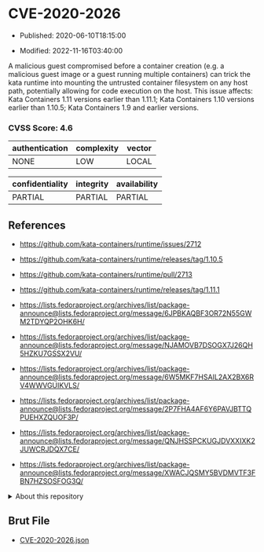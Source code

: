 # CVE-2020-2026

- Published: 2020-06-10T18:15:00

- Modified: 2022-11-16T03:40:00

A malicious guest compromised before a container creation (e.g. a malicious guest image or a guest running multiple containers) can trick the kata runtime into mounting the untrusted container filesystem on any host path, potentially allowing for code execution on the host. This issue affects: Kata Containers 1.11 versions earlier than 1.11.1; Kata Containers 1.10 versions earlier than 1.10.5; Kata Containers 1.9 and earlier versions.

### CVSS Score: **4.6**

| authentication | complexity | vector |
| --- | --- | --- |
| NONE | LOW | LOCAL |

| confidentiality | integrity | availability |
| --- | --- | --- |
| PARTIAL | PARTIAL | PARTIAL |

## References

* https://github.com/kata-containers/runtime/issues/2712

* https://github.com/kata-containers/runtime/releases/tag/1.10.5

* https://github.com/kata-containers/runtime/pull/2713

* https://github.com/kata-containers/runtime/releases/tag/1.11.1

* https://lists.fedoraproject.org/archives/list/package-announce@lists.fedoraproject.org/message/6JPBKAQBF3OR72N55GWM2TDYQP2OHK6H/

* https://lists.fedoraproject.org/archives/list/package-announce@lists.fedoraproject.org/message/NJAMOVB7DSOGX7J26QH5HZKU7GSSX2VU/

* https://lists.fedoraproject.org/archives/list/package-announce@lists.fedoraproject.org/message/6W5MKF7HSAIL2AX2BX6RV4WWVGUIKVLS/

* https://lists.fedoraproject.org/archives/list/package-announce@lists.fedoraproject.org/message/2P7FHA4AF6Y6PAVJBTTQPUEHXZQUOF3P/

* https://lists.fedoraproject.org/archives/list/package-announce@lists.fedoraproject.org/message/QNJHSSPCKUGJDVXXIXK2JUWCRJDQX7CE/

* https://lists.fedoraproject.org/archives/list/package-announce@lists.fedoraproject.org/message/XWACJQSMY5BVDMVTF3FBN7HZSOSFOG3Q/

<details>
<summary>About this repository</summary> 

  This repository is part of the project [Live Hack CVE](https://github.com/Live-Hack-CVE). Main website can be found [www.live-hack.org](https://www.live-hack.org) 
  
  Made by [Sn0wAlice](https://github.com/Sn0wAlice) for the people that care about security and need to have a feed of the latest CVEs. Hope you enjoy it, don't forget to star the repo and follow me on [Twitter](https://twitter.com/Sn0wAlice) and [Github](https://github.com/Sn0wAlice). And that is my [personnal website](https://www.alice-snow.me/)

  - [Home Page](https://github.com/Live-Hack-CVE)
  - [Framework](https://github.com/Live-Hack-CVE/cve-framework)
  - [CVE database](https://github.com/Live-Hack-CVE/full_database)
  - [Changelog](https://github.com/Live-Hack-CVE/Changelog)
</details>

## Brut File

* [CVE-2020-2026.json](https://raw.githubusercontent.com/Live-Hack-CVE/full_database/main/cves/2020/CVE-2020-2026.json)

